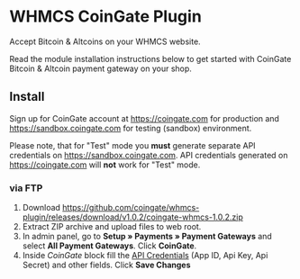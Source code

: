 # WHMCS CoinGate Plugin

Accept Bitcoin & Altcoins on your WHMCS website.

Read the module installation instructions below to get started with CoinGate Bitcoin & Altcoin payment gateway on your shop.

## Install

Sign up for CoinGate account at <https://coingate.com> for production and <https://sandbox.coingate.com> for testing (sandbox) environment.

Please note, that for "Test" mode you **must** generate separate API credentials on <https://sandbox.coingate.com>. API credentials generated on <https://coingate.com> will **not** work for "Test" mode.

### via FTP

1. Download <https://github.com/coingate/whmcs-plugin/releases/download/v1.0.2/coingate-whmcs-1.0.2.zip>
2. Extract ZIP archive and upload files to web root.
3. In admin panel, go to **Setup » Payments » Payment Gateways** and select **All Payment Gateways**. Click **CoinGate**.
4. Inside *CoinGate* block fill the [API Credentials](http://support.coingate.com/knowledge_base/topics/how-can-i-create-coingate-api-credentials) (App ID, Api Key, Api Secret) and other fields. Click **Save Changes**
